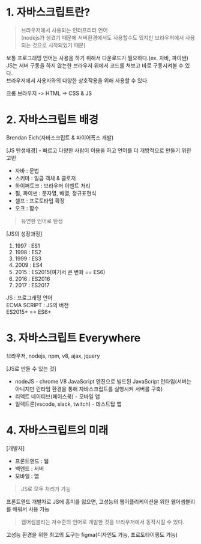 # 1. 자바스크립트란?
> 브라우저에서 사용되는 인터프리터 언어<br>
(nodejs가 생겼기 때문에 서버환경에서도 사용할수도 있지만 브라우저에서 사용되는 것으로 시작되었기 때문)

보통 프로그래밍 언어는 사용을 하기 위해서 다운로드가 필요하다.(ex. 자바, 파이썬)<br>
JS는 서버 구동을 하지 않는한 브라우저 위에서 코드를 쳐보고 바로 구동시켜볼 수 있다.<br>
브라우저에서 사용자와의 다양한 상호작용을 위해 사용할 수 있다.

크롬 브라우저 -> HTML -> CSS & JS

# 2. 자바스크립트 배경
Brendan Eich(자바스크립트 & 파이어폭스 개발)

[JS 탄생배경] - 빠르고 다양한 사람이 이용을 하고 언어를 더 개방적으로 만들기 위한 고민
* 자바 : 문법
* 스키마 : 일급 객체 & 클로저
* 하이퍼토크 : 브라우저 이벤트 처리
* 펄, 파이썬 : 문자열, 배열, 정규표현식
* 셀프 : 프로토타입 확장
* 오크 : 함수
> 유연한 언어로 탄생

[JS의 성장과정]
1. 1997 : ES1
1. 1998 : ES2
1. 1999 : ES3
1. 2009 : ES4
1. 2015 : ES2015(여기서 큰 변화 == ES6)
1. 2016 : ES2016
1. 2017 : ES2017

JS : 프로그래밍 언어<br>
ECMA SCRIPT : JS의 버전<br>
ES2015+ == ES6+

# 3. 자바스크립트 Everywhere
브라우저, nodejs, npm, v8, ajax, jquery

[JS로 만들 수 있는 것]
* nodeJS - chrome V8 JavaScript 엔진으로 빌드된 JavaScript 런타임(서버는 아니지만 런타임 환경을 통해 자바스크립트를 실행시켜 서버를 구축)
* 리액트 네이티브(페이스북) - 모바일 앱
* 일렉트론(vscode, slack, twitch) - 데스트탑 앱

# 4. 자바스크립트의 미래
[개발자]
* 프론트엔드 : 웹
* 백엔드 : 서버
* 모바일 : 앱
> JS로 모두 처리가 가능

프론트엔드 개발자로 JS에 흥미를 잃으면,
고성능의 웹어플리케이션을 위한 웹어셈블리를 배워서 사용 가능
> 웹어셈블리는 저수준의 언어로 개발한 것을 브라우저에서 동작시킬 수 있다.

고성능 환경을 위한 최고의 도구는 figma(디자인도 가능, 프로토타이핑도 가능)